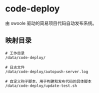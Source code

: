 # code-deploy
由 swoole 驱动的简易项目代码自动发布系统。

## 映射目录
```
# 工作目录
/data/code-deploy/

# 日志文件
/data/code-deploy/autopush-server.log

# 自定义钩子脚本，用于构建和发布代码的具体脚本
/data/code-deploy/update-test.sh
```
